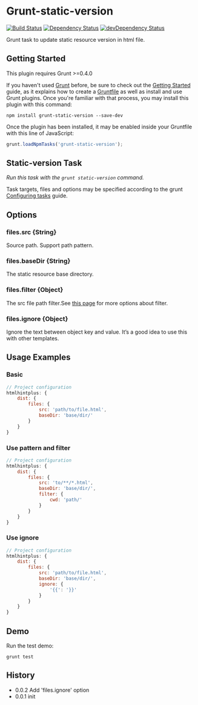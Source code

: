 # Grunt-static-version

[![Build Status](https://travis-ci.org/poppinlp/grunt-static-version.png?branch=master)](https://travis-ci.org/poppinlp/grunt-static-version)
[![Dependency Status](https://david-dm.org/poppinlp/grunt-static-version.svg)](https://david-dm.org/poppinlp/grunt-static-version)
[![devDependency Status](https://david-dm.org/poppinlp/grunt-static-version/dev-status.svg)](https://david-dm.org/poppinlp/grunt-static-version#info=devDependencies)

Grunt task to update static resource version in html file.

## Getting Started

This plugin requires Grunt >=0.4.0

If you haven't used [Grunt](http://gruntjs.com/) before, be sure to check out the [Getting Started](http://gruntjs.com/getting-started) guide, as it explains how to create a [Gruntfile](http://gruntjs.com/sample-gruntfile) as well as install and use Grunt plugins. Once you're familiar with that process, you may install this plugin with this command:

```shell
npm install grunt-static-version --save-dev
```

Once the plugin has been installed, it may be enabled inside your Gruntfile with this line of JavaScript:

```js
grunt.loadNpmTasks('grunt-static-version');
```

## Static-version Task

_Run this task with the `grunt static-version` command._

Task targets, files and options may be specified according to the grunt [Configuring tasks](http://gruntjs.com/configuring-tasks) guide.

## Options

### files.src {String}

Source path. Support path pattern.

### files.baseDir {String}

The static resource base directory.

### files.filter {Object}

The src file path filter.See [this page](https://github.com/isaacs/minimatch#options) for more options about filter.

### files.ignore {Object}

Ignore the text between object key and value. It’s a good idea to use this with other templates.

## Usage Examples

### Basic

```js
// Project configuration
htmlhintplus: {
    dist: {
        files: {
            src: 'path/to/file.html',
            baseDir: 'base/dir/'
        }
    }
}
```

### Use pattern and filter

```js
// Project configuration
htmlhintplus: {
    dist: {
        files: {
            src: 'to/**/*.html',
            baseDir: 'base/dir/',
            filter: {
                cwd: 'path/'
            }
        }
    }
}
```

### Use ignore

```js
// Project configuration
htmlhintplus: {
    dist: {
        files: {
            src: 'path/to/file.html',
            baseDir: 'base/dir/',
            ignore: {
                '{{': '}}'
            }
        }
    }
}
```

## Demo

Run the test demo:

```shell
grunt test
```

## History

- 0.0.2 Add 'files.ignore' option
- 0.0.1 init

